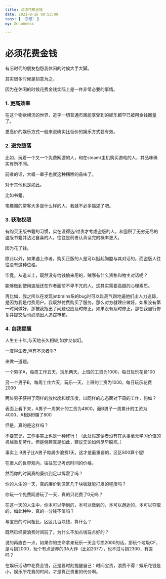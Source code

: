```yaml
---
title: 必须花费金钱
date: 2021-8-16 00:53:00
tags: [ '杂感' ]
my: XenoAmess

---
```


# 必须花费金钱

有旧时代的朋友抱怨我休闲的时候大手大脚。

其实很多时候是刻意为之。

因为在休闲的时候花费金钱实际上是一件非常必要的事情。

### 1. 更高效率

在这个物欲横流的世界，近乎一切普通市民能享受到的娱乐都早已被用金钱衡量了。

更高价的娱乐方式一般来说确实比低价的娱乐方式要有效。

### 2. 避免堕落

比如，玩着一个又一个免费网游的人，和在steam/主机购买游戏的人，其品味确实有所不同。

前者的话，大概一辈子也就这种糟糕的品味了。

对于其他也是如此。

比如书籍。

笔趣阁的常客大多是什么样的人，我就不必多描述了吧。

### 3. 获取权限

有购买正版书籍的习惯，实在没得选/过贵才考虑盗版的人，和囤积了无穷无尽的盗版书籍并沾沾自喜的人，往往是前者认真读完的概率更大。

因为花了钱。

除此以外，如果遇上作者，购买正版的人是可以挺起胸膛与其对话的。而盗版人往往没有这种位格。

毕竟，从道义上，既然没有给钱偷来用的，贼哪有什么资格和物主对话呢？

能够做到使用盗版还在作者面前不卑不亢的人，这其实需要高超的心理素质。

再比如，我之所以在发现jetbrains系的bug时可以趾高气昂地逼他们出人力追踪，是因为我是付费用户。我既然付费购买了服务，那么对方就理应做好。如果没有第一时间做好，那被我指出了问题也应及时修正。如果没有及时修正，那在我自行修复并提交后也必须出人追踪审核。

### 4. 自我提醒

人生五十年,与天地长久相较,如梦又似幻。

一度得生者,岂有不灭者乎? 

来做一道题。

一个男子A，每周工作五天，玩乐两天。上班的工资为1000，每日玩乐花费100

另一个男子B，每周工作六天，玩乐一天，上班的工资为1000，每日玩乐花费2000

两位男子获得了同样的放松度和娱乐度，以同样的心态面对下周的工作，何如？

表面上看下来，A男子一周累计的工资为4800，而B男子一周累计的工资为4000，A相对B赚了800

但是，真的是这样吗？

不要忘记，工作事实上也是一种修行！（此处假定读者没有在从事毫无学习价值的机械重复劳作。但是倘若真是如此，建议无论如何尽早脱坑。）

事实上 B男子比A男子每周少浪费1天，这才是最重要的，区区800算个屁!

在庸人的世界观内，往往忘记考虑时间的价格。

然而你的时间真的廉价到足以挥霍了吗？

你的人生的一天，真的廉价到区区几千块钱就能打发的程度吗？

你玩一个免费网游玩了一天，真的只花费了0元吗？

在这一天的人生中，你本可以学到的，本可以做到的，本可以邂逅的，本可以夺取的，如此种种，真的一分钱不值吗？

与宝贵的时间相比，区区几百块钱，算什么？

既然已经要浪费时间玩了，为什么不加点钱玩点好的？

说的再直白一点，如果你的生命拿来玩乐一天会亏损2000的话，那玩个垃圾CF，是亏损2000，玩个有点营养的3A大作（比如2077），也不过亏损2300，有差吗？

在娱乐活动中花费金钱，正是要时刻提醒自己：时间宝贵，浪费不得！娱乐花钱是小，娱乐所花费的时间，才是真正贵重的代价啊。
